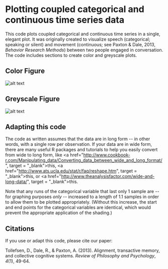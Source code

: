# Plotting coupled categorical and continuous time series data

This code plots coupled categorical and continuous time series in a single, elegant plot. It was originally created to visualize speech (categorical; speaking or silent) and movement (continuous; see Paxton & Dale, 2013, *Behavior Research Methods*) between two people engaged in conversation. The code includes sections to create color and greyscale plots.

## Color Figure

![alt text](https://github.com/a-paxton/plotting-coupled-data/color-figure.png "Color Figure")

## Greyscale Figure

![alt text](https://github.com/a-paxton/plotting-coupled-data/greyscale-figure.png "Greyscale Figure")


## Adapting this code

The code as written assumes that the data are in long form -- in other words, with a single row per observation. If your data are in wide form, there are many useful R packages and tutorials to help you easily convert from wide to long form, like <a href="http://www.cookbook-r.com/Manipulating_data/Converting_data_between_wide_and_long_format/", target = "_blank">this</a>, <a href="http://www.ats.ucla.edu/stat/r/faq/reshape.htm", target = "_blank">this</a>, or <a href="http://www.theanalysisfactor.com/wide-and-long-data/", target = "_blank">this</a>.

Note that any runs of the categorical variable that last only 1 sample are -- for graphing purposes *only* -- increased to a length of 1.1 samples in order to allow them to be plotted appropriately. (Without this increase, the start and end points for the categorical variables are identical, which would prevent the appropriate application of the shading.)

## Citations

If you use or adapt this code, please cite our paper:

Tollefsen, D., Dale, R., & Paxton, A. (2013). Alignment, transactive memory, and collective cognitive systems. *Review of Philosophy and Psychology*, *4*(1), 49-64.


